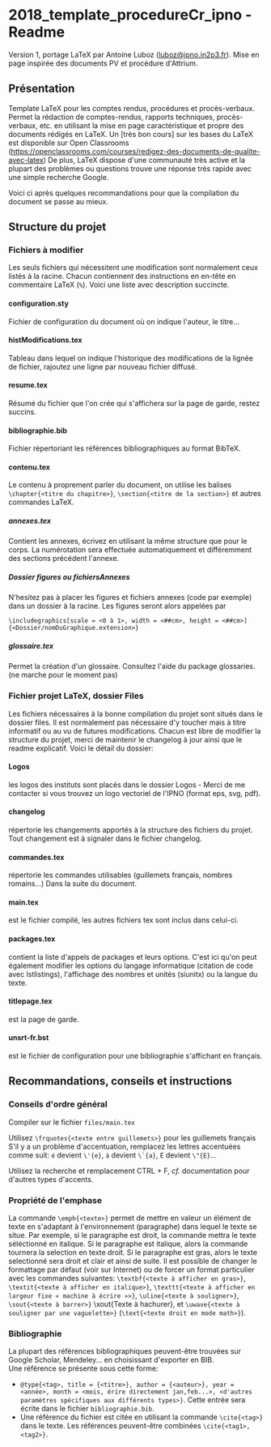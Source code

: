 # 2018_template_procedureCr_ipno - Readme
Version 1, portage LaTeX par Antoine Luboz (luboz@ipno.in2p3.fr). Mise en page inspirée des documents PV et procédure d'Attrium.
## Présentation
Template LaTeX pour les comptes rendus, procédures et procès-verbaux.
Permet la rédaction de comptes-rendus, rapports techniques, procès-verbaux, etc. en utilisant la mise en page caractéristique et propre des documents rédigés en LaTeX.
Un [très bon cours] sur les bases du LaTeX est disponible sur Open Classrooms (https://openclassrooms.com/courses/redigez-des-documents-de-qualite-avec-latex)
De plus, LaTeX dispose d'une communauté très active et la plupart des problèmes ou questions trouve une réponse très rapide avec une simple recherche Google.

Voici ci après quelques recommandations pour que la compilation du document se passe au mieux.

## Structure du projet
    
### Fichiers à modifier
Les seuls fichiers qui nécessitent une modification sont normalement ceux listés à la racine. Chacun contiennent des instructions en en-tête en commentaire LaTeX (`%`). Voici une liste avec description succincte.
#### configuration.sty
Fichier de configuration du document où on indique l'auteur, le titre...
#### histModifications.tex
Tableau dans lequel on indique l'historique des modifications de la lignée de fichier, rajoutez une ligne par nouveau fichier diffusé.
#### resume.tex
Résumé du fichier que l'on crée qui s'affichera sur la page de garde, restez succins.
#### bibliographie.bib
Fichier répertoriant les références bibliographiques au format BibTeX.
#### contenu.tex
Le contenu à proprement parler du document, on utilise les balises `\chapter{<titre du chapitre>}`, `\section{<titre de la section>}` et autres commandes LaTeX.
##### annexes.tex
Contient les annexes, écrivez en utilisant la même structure que pour le corps. La numérotation sera effectuée automatiquement et différemment des sections précédent l'annexe.
##### Dossier figures ou fichiersAnnexes
N'hesitez pas à placer les figures et fichiers annexes (code par exemple) dans un dossier à la racine. Les figures seront alors appelées par
```{tex}
\includegraphics[scale = <0 à 1>, width = <##cm>, height = <##cm>]{<Dossier/nomDuGraphique.extension>}
```
##### glossaire.tex
Permet la création d'un glossaire. Consultez l'aide du package glossaries. (ne marche pour le moment pas)

### Fichier projet LaTeX, dossier Files
Les fichiers nécessaires à la bonne compilation du projet sont situés dans le dossier files. Il est normalement pas nécessaire d'y toucher mais à titre informatif ou au vu de futures modifications. Chacun est libre de modifier la structure du projet, merci de maintenir le changelog à jour ainsi que le readme explicatif. Voici le détail du dossier:
#### Logos
les logos des instituts sont placés dans le dossier Logos - Merci de me contacter si vous trouvez un logo vectoriel de l'IPNO (format eps, svg, pdf).
#### changelog
répertorie les changements apportés à la structure des fichiers du projet. Tout changement est à signaler dans le fichier changelog.
#### commandes.tex
répertorie les commandes utilisables (guillemets français, nombres romains...) Dans la suite du document.
#### main.tex
est le fichier compilé, les autres fichiers tex sont inclus dans celui-ci.
#### packages.tex
contient la liste d'appels de packages et leurs options. C'est ici qu'on peut également modifier les options du langage informatique (citation de code avec lstlistings), l'affichage des nombres et unités (siunitx) ou la langue du texte.
#### titlepage.tex
est la page de garde.
#### unsrt-fr.bst
est le fichier de configuration pour une bibliographie s'affichant en français.

## Recommandations, conseils et instructions
### Conseils d'ordre général
Compiler sur le fichier ```files/main.tex```

Utilisez `\frquotes{<texte entre guillemets>}` pour les guillemets français
S'il y a un problème d'accentuation, remplacez les lettres accentuées comme suit: `é` devient ```\'{e}```, `à` devient ```\`{a}```, `Ë` devient ```\"{E}```...

Utilisez la recherche et remplacement CTRL + F, _cf._ documentation pour d'autres types d'accents.

### Propriété de l'emphase
La commande `\emph{<texte>}` permet de mettre en valeur un élément de texte en s'adaptant à l'environnement (paragraphe) dans lequel le texte se situe. Par exemple, si le paragraphe est droit, la commande mettra le texte séléctionné en italique. Si le paragraphe est italique, alors la commande tournera la selection en texte droit. Si le paragraphe est gras, alors le texte selectionné sera droit et clair et ainsi de suite. Il est possible de changer le formattage par défaut (voir sur Internet) ou de forcer un format particulier avec les commandes suivantes: `\textbf{<texte à afficher en gras>}`, `\textit{<texte à afficher en italique>}`, `\texttt{<texte à afficher en largeur fixe « machine à écrire »>}`, `\uline{<texte à souligner>}`, `\sout{<texte à barrer>}`
\xout{Texte à hachurer}, et `\uwave{<texte à souligner par une vaguelette>}`  (`\text{<texte droit en mode math>}`).

### Bibliographie
La plupart des références bibliographiques peuvent-être trouvées sur Google Scholar, Mendeley... en choisissant d'exporter en BIB.  
Une référence se présente sous cette forme:
- ```@type{<tag>, title = {<titre>}, author = {<auteur>}, year = <année>, month = <mois, érire directement jan,feb...>, <d'autres paramètres spécifiques aux différents types>}```. Cette entrée sera écrite dans le fichier `bibliographie.bib`.
- Une référence du fichier est citée en utilisant la commande `\cite{<tag>}` dans le texte. Les références peuvent-être combinées `\cite{<tag1>,<tag2>}`.
